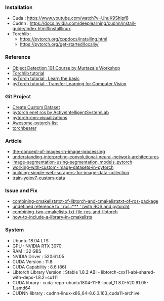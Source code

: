 ### Installation
- Cuda : https://www.youtube.com/watch?v=UhuK9ShIpf8
- Cudnn : https://docs.nvidia.com/deeplearning/cudnn/install-guide/index.html#installlinux
- Torchlib :
	- https://pytorch.org/cppdocs/installing.html
	- https://pytorch.org/get-started/locally/

### Reference
- [Object Detection 101 Course by Murtaza's Workshop](https://www.youtube.com/watch?v=WgPbbWmnXJ8)
- [Torchlib tutorial](https://www.youtube.com/watch?v=RFq8HweBjHA)
- [pyTorch tutorial : Learn the basic](https://pytorch.org/tutorials/beginner/basics/intro.html)
- [pyTorch tutorial : Transfer Learning for Computer Vision](https://pytorch.org/tutorials/beginner/transfer_learning_tutorial.html)

### Git Project
- [Create Custom Dataset](https://github.com/utkuozbulak/pytorch-custom-dataset-examples)
- [pytorch enet ros by ActiveIntelligentSystemLab](https://github.com/ActiveIntelligentSystemsLab/pytorch_enet_ros)
- [pytorch-cnn-visualizations](https://github.com/utkuozbulak/pytorch-cnn-visualizations)
- [Awesome-pytorch-list](https://github.com/bharathgs/Awesome-pytorch-list)
- [torchbearer](https://github.com/pytorchbearer/torchbearer)

### Article
- [the-concept-of-images-in-image-processing](https://blog.paperspace.com/the-concept-of-images-in-image-processing/)
- [understanding-interpreting-convolutional-neural-network-architectures](https://blog.paperspace.com/understanding-interpreting-convolutional-neural-network-architectures/)
- [image-segmentation-using-segmentation_models_pytorch](https://blog.paperspace.com/image-segmentation-using-segmentation_models_pytorch/)
- [working-with-custom-image-datasets-in-pytorch](https://blog.paperspace.com/working-with-custom-image-datasets-in-pytorch/)
- [building-simple-web-scrapers-for-image-data-collection](https://blog.paperspace.com/building-simple-web-scrapers-for-image-data-collection/)
- [train-yolov7-custom-data](https://blog.paperspace.com/train-yolov7-custom-data/)

### Issue and Fix
- [combining-cmakeliststxt-of-libtorch-and-cmakeliststxt-of-ros-package](https://answers.ros.org/question/347885/combining-cmakeliststxt-of-libtorch-and-cmakeliststxt-of-ros-package)
- [undefined reference to ' ros::*** ' (with ROS and pytorch)](https://github.com/pytorch/pytorch/issues/49450)
- [combining-two-cmakelists-txt-file-ros-and-libtorch](https://stackoverflow.com/questions/61438764/combining-two-cmakelists-txt-file-ros-and-libtorch)
- [how-to-include-a-library-in-cmakelists](https://answers.ros.org/question/239690/how-to-include-a-library-in-cmakelists/)

### System
- Ubuntu 18.04 LTS
- GPU : NVIDIA RTX 3070
- RAM : 32 GBS
- NVIDIA Driver : 520.61.05
- CUDA Version : 11.8
- CUDA Capability : 8.6 (86)
- Libtorch Library Version : Stable 1.8.2 ABI - libtorch-cxx11-abi-shared-with-deps-1.8.2+cu111
- CUDA library : cuda-repo-ubuntu1804-11-8-local_11.8.0-520.61.05-1_amd64
- CUDNN library : cudnn-linux-x86_64-8.6.0.163_cuda11-archive
